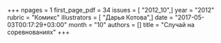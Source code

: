 +++
npages = 1
first_page_pdf = 34
issues = [ "2012_10",]
year = "2012"
rubric = "Комикс"
illustrators = [ "Дарья Котова",]
date = "2017-05-03T00:17:29+03:00"
month = "10"
authors = []
title = "Случай на соревнованиях"
+++
